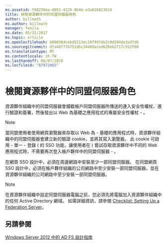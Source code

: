 ```yaml
---
ms.assetid: f88238ea-d851-4129-8b4e-a3a62b813614
title: 檢閱資源夥伴中的同盟伺服器角色
author: billmath
ms.author: billmath
manager: femila
ms.date: 05/31/2017
ms.topic: article
ms.openlocfilehash: b090384cebd5213ec10799f4b2c0d594de3a3fd6
ms.sourcegitcommit: dfa48f77b751dbc34409aced628eb2f17c912f08
ms.translationtype: MT
ms.contentlocale: zh-TW
ms.lasthandoff: 08/07/2020
ms.locfileid: "87972065"
---
```

# <a name="review-the-role-of-the-federation-server-in-the-resource-partner"></a>檢閱資源夥伴中的同盟伺服器角色

資源夥伴組織中的同盟伺服器會攔截帳戶同盟伺服器所傳送的連入安全性權杖、進行驗證和簽署，然後發出以 Web 為基礎之應用程式的專屬安全性權杖 \- 。

> [!NOTE]
> 當同盟使用者使用網頁瀏覽器來存取以 Web 為 \- 基礎的應用程式時，資源夥伴組織中的同盟伺服器會建立新的驗證 cookie，並將其寫入瀏覽器。 此 cookie 可啟用 \- 單一 \- 登錄 \( 的 SSO 功能，讓使用者在 \) 嘗試存取資源夥伴中不同的 Web 應用程式時，不需要再次登入帳戶夥伴中的同盟伺服器 \- 。

在網頁 SSO 設計中，必須在周邊網路中安裝至少一部同盟伺服器。 在同盟網頁 SSO 設計中，必須在帳戶夥伴組織的公司網路中至少安裝一部同盟伺服器，並在資源夥伴組織的公司網路中至少安裝一部同盟伺服器。

> [!NOTE]
> 在資源夥伴組織中設定同盟伺服器電腦之前，您必須先將電腦加入資源夥伴組織中的任何 Active Directory 網域。 如需詳細資訊，請參閱 [Checklist: Setting Up a Federation Server](../../ad-fs/deployment/Checklist--Setting-Up-a-Federation-Server.md)。

## <a name="see-also"></a>另請參閱
[Windows Server 2012 中的 AD FS 設計指南](AD-FS-Design-Guide-in-Windows-Server-2012.md)

